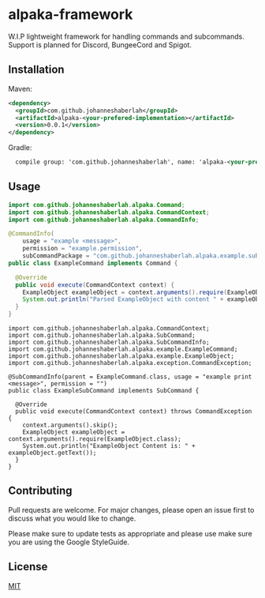 # alpaka-framework
W.I.P lightweight framework for handling commands and subcommands. Support is planned for Discord, BungeeCord and Spigot.

## Installation

Maven:
```xml
<dependency>
  <groupId>com.github.johanneshaberlah</groupId>
  <artifactId>alpaka-<your-prefered-implementation></artifactId>
  <version>0.0.1</version>
</dependency>
```

Gradle:
```xml
  compile group: 'com.github.johanneshaberlah', name: 'alpaka-<your-prefered-implementation>', version: '0.0.1'
```

## Usage

```java
import com.github.johanneshaberlah.alpaka.Command;
import com.github.johanneshaberlah.alpaka.CommandContext;
import com.github.johanneshaberlah.alpaka.CommandInfo;

@CommandInfo(
    usage = "example <message>",
    permission = "example.permission",
    subCommandPackage = "com.github.johanneshaberlah.alpaka.example.subcommand")
public class ExampleCommand implements Command {

  @Override
  public void execute(CommandContext context) {
    ExampleObject exampleObject = context.arguments().require(ExampleObject.class);
    System.out.println("Parsed ExampleObject with content " + exampleObject.getText());
  }
}
```
```
import com.github.johanneshaberlah.alpaka.CommandContext;
import com.github.johanneshaberlah.alpaka.SubCommand;
import com.github.johanneshaberlah.alpaka.SubCommandInfo;
import com.github.johanneshaberlah.alpaka.example.ExampleCommand;
import com.github.johanneshaberlah.alpaka.example.ExampleObject;
import com.github.johanneshaberlah.alpaka.exception.CommandException;

@SubCommandInfo(parent = ExampleCommand.class, usage = "example print <message>", permission = "")
public class ExampleSubCommand implements SubCommand {

  @Override
  public void execute(CommandContext context) throws CommandException {
    context.arguments().skip();
    ExampleObject exampleObject = context.arguments().require(ExampleObject.class);
    System.out.println("ExampleObject Content is: " + exampleObject.getText());
  }
}
```

## Contributing
Pull requests are welcome. For major changes, please open an issue first to discuss what you would like to change.

Please make sure to update tests as appropriate and please use make sure you are using the Google StyleGuide.

## License
[MIT](https://choosealicense.com/licenses/mit/)
